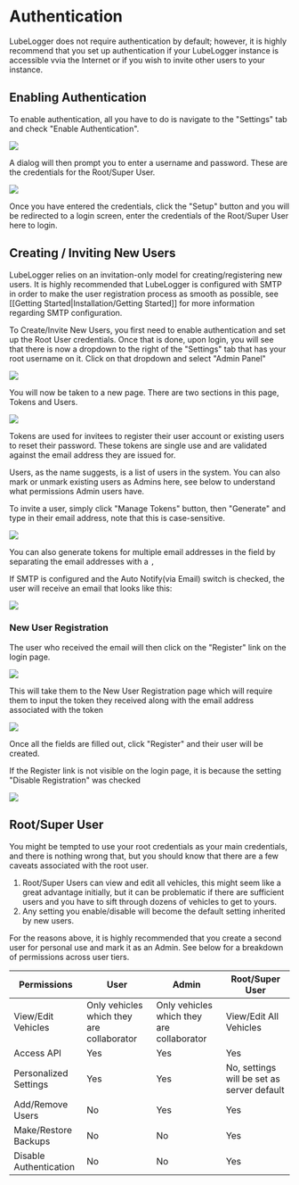 # Authentication

LubeLogger does not require authentication by default; however, it is highly recommend that you set up authentication if your LubeLogger instance is accessible vvia the Internet or if you wish to invite other users to your instance.

## Enabling Authentication
To enable authentication, all you have to do is navigate to the "Settings" tab and check "Enable Authentication".

![](/Installation/Authentication/a/image-1755205300223.png)

A dialog will then prompt you to enter a username and password. These are the credentials for the Root/Super User.

![](/Installation/Authentication/a/image-1755205332650.png)

Once you have entered the credentials, click the "Setup" button and you will be redirected to a login screen, enter the credentials of the Root/Super User here to login.

## Creating / Inviting New Users
LubeLogger relies on an invitation-only model for creating/registering new users. It is highly recommended that LubeLogger is configured with SMTP in order to make the user registration process as smooth as possible, see [[Getting Started|Installation/Getting Started]] for more information regarding SMTP configuration.

To Create/Invite New Users, you first need to enable authentication and set up the Root User credentials. Once that is done, upon login, you will see that there is now a dropdown to the right of the "Settings" tab that has your root username on it. Click on that dropdown and select "Admin Panel"

![](/Installation/Authentication/a/image-1751643343774.png)

You will now be taken to a new page. There are two sections in this page, Tokens and Users. 

![](/Installation/Authentication/a/image-1751643318230.png)

Tokens are used for invitees to register their user account or existing users to reset their password. These tokens are single use and are validated against the email address they are issued for.

Users, as the name suggests, is a list of users in the system. You can also mark or unmark existing users as Admins here, see below to understand what permissions Admin users have.

To invite a user, simply click "Manage Tokens" button, then "Generate" and type in their email address, note that this is case-sensitive.

![](/Installation/Authentication/a/image-1731770126741.png)

You can also generate tokens for multiple email addresses in the field by separating the email addresses with a `,`

If SMTP is configured and the Auto Notify(via Email) switch is checked, the user will receive an email that looks like this:

![](/Installation/Authentication/a/image-1726779865910.png)

### New User Registration

The user who received the email will then click on the "Register" link on the login page.

![](/Installation/Authentication/a/image-1745760612827.png)

This will take them to the New User Registration page which will require them to input the token they received along with the email address associated with the token

![](/Installation/Authentication/a/image-1745760663954.png)

Once all the fields are filled out, click "Register" and their user will be created.

If the Register link is not visible on the login page, it is because the setting "Disable Registration" was checked

![](/Installation/Authentication/a/image-1745760751069.png)

## Root/Super User
You might be tempted to use your root credentials as your main credentials, and there is nothing wrong that, but you should know that there are a few caveats associated with the root user.
1. Root/Super Users can view and edit all vehicles, this might seem like a great advantage initially, but it can be problematic if there are sufficient users and you have to sift through dozens of vehicles to get to yours.
2. Any setting you enable/disable will become the default setting inherited by new users.

For the reasons above, it is highly recommended that you create a second user for personal use and mark it as an Admin. See below for a breakdown of permissions across user tiers.

| Permissions            | User                                      | Admin                                     | Root/Super User        |
| ---------------------- | ----------------------------------------- | ----------------------------------------- | ---------------------- |
| View/Edit Vehicles     | Only vehicles which they are collaborator | Only vehicles which they are collaborator | View/Edit All Vehicles |
| Access API             | Yes                                       | Yes                                       | Yes                    |
|  Personalized Settings                      |      Yes                                     |   Yes                                        |    No, settings will be set as server default                    |
| Add/Remove Users       | No                                        | Yes                                       | Yes                    |
| Make/Restore Backups   | No                                        | No                                        | Yes                    |
| Disable Authentication | No                                        | No                                        | Yes                    |
